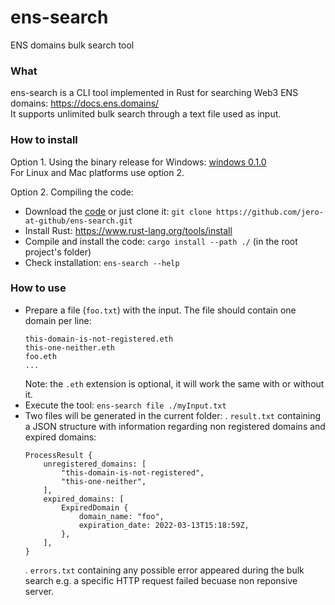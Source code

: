# ens-search
ENS domains bulk search tool

### What

ens-search is a CLI tool implemented in Rust for searching Web3 ENS domains: https://docs.ens.domains/  
It supports unlimited bulk search through a text file used as input.

### How to install

Option 1. Using the binary release for Windows: [windows 0.1.0](https://github.com/jero-at-github/ens-search/raw/main/releases/windows/0.1.0/ens-search.exe)  
For Linux and Mac platforms use option 2.

Option 2. Compiling the code: 
- Download the [code](https://github.com/jero-at-github/ens-search/archive/refs/heads/main.zip) or just clone it: `git clone https://github.com/jero-at-github/ens-search.git`
- Install Rust: https://www.rust-lang.org/tools/install
- Compile and install the code: `cargo install --path ./` (in the root project's folder)
- Check installation: `ens-search --help`
 
### How to use 
- Prepare a file (`foo.txt`) with the input. The file should contain one domain per line:
    ```
    this-domain-is-not-registered.eth
    this-one-neither.eth
    foo.eth
    ...
    ```
    Note: the `.eth` extension is optional, it will work the same with or without it.
- Execute the tool: `ens-search file ./myInput.txt`
- Two files will be generated in the current folder:
. `result.txt` containing a JSON structure with information regarding non registered domains and expired domains: 
    ```
    ProcessResult {
        unregistered_domains: [
            "this-domain-is-not-registered",
            "this-one-neither",
        ],
        expired_domains: [
            ExpiredDomain {
                domain_name: "foo",
                expiration_date: 2022-03-13T15:18:59Z,
            },
        ],
    }
    ```
    . `errors.txt` containing any possible error appeared during the bulk search e.g. a specific HTTP request failed becuase non reponsive server.
